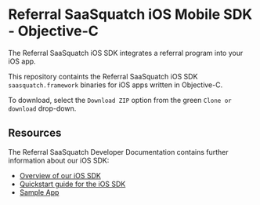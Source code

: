Referral SaaSquatch iOS Mobile SDK - Objective-C
==========================================
The Referral SaaSquatch iOS SDK integrates a referral program into your iOS app.

This repository containts the Referral SaaSquatch iOS SDK `saasquatch.framework` binaries for iOS apps written in Objective-C.

To download, select the `Download ZIP` option from the green `Clone or download` drop-down.

Resources
---------

The Referral SaaSquatch Developer Documentation contains further information about our iOS SDK:

* [Overview of our iOS SDK](https://docs.referralsaasquatch.com/mobile/ios/)
* [Quickstart guide for the iOS SDK](https://docs.referralsaasquatch.com/mobile/ios/quickstart/)
* [Sample App](https://github.com/saasquatch/mobile-sdk-ios-sample "Sample App")
